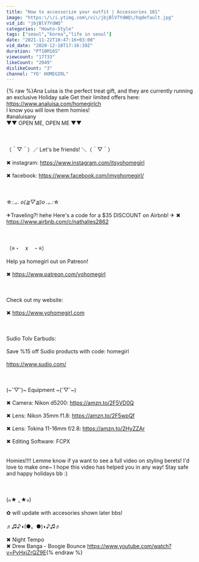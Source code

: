 ```yaml
---
title: "How to accessorize your outfit | Accessories 101"
image: "https:\/\/i.ytimg.com\/vi\/jbjBlV7YdWQ\/hqdefault.jpg"
vid_id: "jbjBlV7YdWQ"
categories: "Howto-Style"
tags: ["seoul","korea","life in seoul"]
date: "2021-11-22T10:47:16+03:00"
vid_date: "2020-12-18T17:16:39Z"
duration: "PT10M16S"
viewcount: "17733"
likeCount: "2049"
dislikeCount: "3"
channel: "YO' HOMEGIRL"
---
```

{% raw %}Ana Luisa is the perfect treat gift, and they are currently running an exclusive Holiday sale Get their limited offers here: <a rel="nofollow" target="blank" href="https://www.analuisa.com/homegirlch">https://www.analuisa.com/homegirlch</a><br />I know you will love them homies!<br />#analuisany<br />▼▼ OPEN ME, OPEN ME ▼▼<br /><br /><br /><br />（＾▽＾）／ Let's be friends! ＼（＾▽＾）<br /><br />✖ instagram: <a rel="nofollow" target="blank" href="https://www.instagram.com/itsyohomegirl">https://www.instagram.com/itsyohomegirl</a><br /><br />✖ facebook: <a rel="nofollow" target="blank" href="https://www.facebook.com/imyohomegirl/">https://www.facebook.com/imyohomegirl/</a><br /><br /><br /><br />☆*:.｡. o(≧▽≦)o .｡.:*☆ <br /><br />✈Traveling?! hehe Here's a code for a $35 DISCOUNT on Airbnb! ✈ ✖ <a rel="nofollow" target="blank" href="https://www.airbnb.com/c/nathalies2862">https://www.airbnb.com/c/nathalies2862</a><br /><br /><br /><br />（≡・　x　・≡）<br /><br />Help ya homegirl out on Patreon!<br /><br />✖ <a rel="nofollow" target="blank" href="https://www.patreon.com/yohomegirl">https://www.patreon.com/yohomegirl</a><br /><br /><br /><br />Check out my website: <br /><br />✖ <a rel="nofollow" target="blank" href="https://www.yohomegirl.com">https://www.yohomegirl.com</a><br /><br /><br /><br />Sudio Tolv Earbuds:<br /><br />Save %15 off Sudio products with code: homegirl <br /><br /><a rel="nofollow" target="blank" href="https://www.sudio.com/">https://www.sudio.com/</a><br /><br /><br /><br />(~˘▽˘)~ Equipment ~(˘▽˘~)<br /><br />✖ Camera: Nikon d5200: <a rel="nofollow" target="blank" href="https://amzn.to/2F5VD0Q">https://amzn.to/2F5VD0Q</a><br /><br />✖ Lens:  Nikon 35mm f1.8: <a rel="nofollow" target="blank" href="https://amzn.to/2F5wpQf">https://amzn.to/2F5wpQf</a><br /><br />✖ Lens: Tokina 11-16mm f/2.8: <a rel="nofollow" target="blank" href="https://amzn.to/2HyZZAr">https://amzn.to/2HyZZAr</a><br /><br />✖ Editing Software: FCPX<br /><br /><br />Homies!!!! Lemme know if ya want to see a full video on styling berets! I'd love to make one~ I hope this video has helped you in any way! Stay safe and happy holidays bb :)<br /><br /><br /><br />\(๑★ .̫ ★๑\)<br /><br />✿ will update with accesories shown later bbs! <br /><br />♬♫♪◖(●。●)◗♪♫♬<br /><br />✖ Night Tempo<br />✖ Drew Banga - Boogie Bounce <a rel="nofollow" target="blank" href="https://www.youtube.com/watch?v=PvHxjZrQZ9E">https://www.youtube.com/watch?v=PvHxjZrQZ9E</a>{% endraw %}

